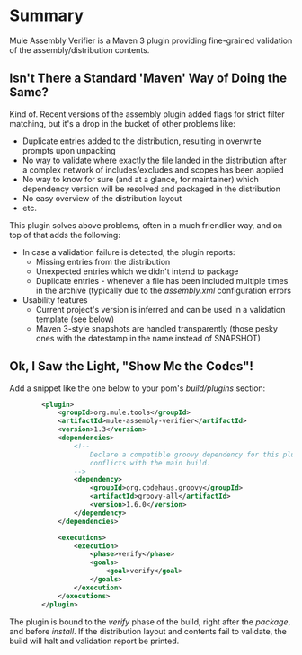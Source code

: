 # Summary

Mule Assembly Verifier is a Maven 3 plugin providing fine-grained validation of the assembly/distribution contents.

## Isn't There a Standard 'Maven' Way of Doing the Same?

Kind of. Recent versions of the assembly plugin added flags for strict filter matching, but it's a drop in the bucket of
other problems like:

* Duplicate entries added to the distribution, resulting in overwrite prompts upon unpacking
* No way to validate where exactly the file landed in the distribution after a complex network of includes/excludes and
  scopes has been applied
* No way to know for sure (and at a glance, for maintainer) which dependency version will be resolved and packaged in the distribution
* No easy overview of the distribution layout
* etc.

This plugin solves above problems, often in a much friendlier way, and on top of that adds the following:
* In case a validation failure is detected, the plugin reports:
    * Missing entries from the distribution
    * Unexpected entries which we didn't intend to package
    * Duplicate entries - whenever a file has been included multiple times in the archive (typically due to the
      _assembly.xml_ configuration errors
* Usability features
    * Current project's version is inferred and can be used in a validation template (see below)
    * Maven 3-style snapshots are handled transparently (those pesky ones with the datestamp in the name instead of SNAPSHOT)


## Ok, I Saw the Light, "Show Me the Codes"!

Add a snippet like the one below to your pom's *build/plugins* section:

```xml
        <plugin>
            <groupId>org.mule.tools</groupId>
            <artifactId>mule-assembly-verifier</artifactId>
            <version>1.3</version>
            <dependencies>
                <!--
                    Declare a compatible groovy dependency for this plugin to avoid
                    conflicts with the main build.
                -->
                <dependency>
                    <groupId>org.codehaus.groovy</groupId>
                    <artifactId>groovy-all</artifactId>
                    <version>1.6.0</version>
                </dependency>
            </dependencies>

            <executions>
                <execution>
                    <phase>verify</phase>
                    <goals>
                        <goal>verify</goal>
                    </goals>
                </execution>
            </executions>
        </plugin>
```

The plugin is bound to the *verify* phase of the build, right after the *package*, and before *install*. If the distribution
layout and contents fail to validate, the build will halt and validation report be printed.

